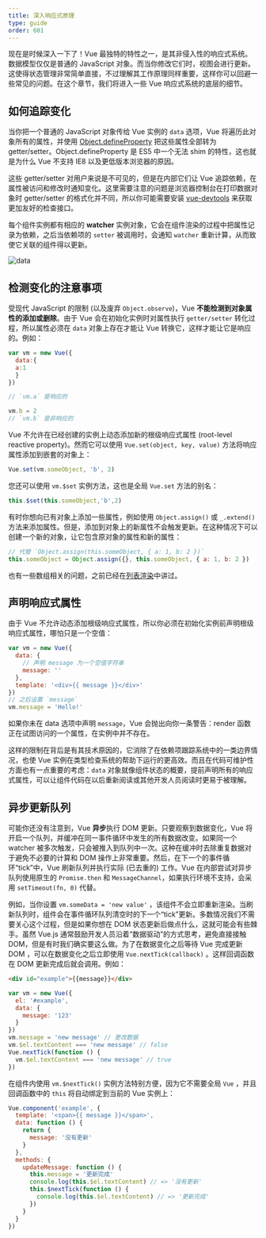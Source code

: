 ```yaml
---
title: 深入响应式原理
type: guide
order: 601
---
```


现在是时候深入一下了！Vue 最独特的特性之一，是其非侵入性的响应式系统。数据模型仅仅是普通的 JavaScript 对象。而当你修改它们时，视图会进行更新。这使得状态管理非常简单直接，不过理解其工作原理同样重要，这样你可以回避一些常见的问题。在这个章节，我们将进入一些 Vue 响应式系统的底层的细节。

## 如何追踪变化

当你把一个普通的 JavaScript 对象传给 Vue 实例的 `data` 选项，Vue 将遍历此对象所有的属性，并使用 [Object.defineProperty](https://developer.mozilla.org/en-US/docs/Web/JavaScript/Reference/Global_Objects/Object/defineProperty) 把这些属性全部转为 getter/setter。Object.defineProperty 是 ES5 中一个无法 shim 的特性，这也就是为什么 Vue 不支持 IE8 以及更低版本浏览器的原因。

这些 getter/setter 对用户来说是不可见的，但是在内部它们让 Vue 追踪依赖，在属性被访问和修改时通知变化。这里需要注意的问题是浏览器控制台在打印数据对象时 getter/setter 的格式化并不同，所以你可能需要安装 [vue-devtools](https://github.com/vuejs/vue-devtools) 来获取更加友好的检查接口。

每个组件实例都有相应的 **watcher** 实例对象，它会在组件渲染的过程中把属性记录为依赖，之后当依赖项的 `setter` 被调用时，会通知 `watcher` 重新计算，从而致使它关联的组件得以更新。

![data](/images/data.png)

## 检测变化的注意事项

受现代 JavaScript 的限制 (以及废弃 `Object.observe`)，Vue **不能检测到对象属性的添加或删除**。由于 Vue 会在初始化实例时对属性执行 `getter/setter` 转化过程，所以属性必须在 `data` 对象上存在才能让 Vue 转换它，这样才能让它是响应的。例如：

``` js
var vm = new Vue({
  data:{
  a:1
  }
})

// `vm.a` 是响应的

vm.b = 2
// `vm.b` 是非响应的
```

Vue 不允许在已经创建的实例上动态添加新的根级响应式属性 (root-level reactive property)。然而它可以使用 `Vue.set(object, key, value)` 方法将响应属性添加到嵌套的对象上：

``` js
Vue.set(vm.someObject, 'b', 2)

```
您还可以使用 `vm.$set` 实例方法，这也是全局 `Vue.set` 方法的别名：

``` js
this.$set(this.someObject,'b',2)
```

有时你想向已有对象上添加一些属性，例如使用 `Object.assign()` 或 `_.extend()` 方法来添加属性。但是，添加到对象上的新属性不会触发更新。在这种情况下可以创建一个新的对象，让它包含原对象的属性和新的属性：

``` js
// 代替 `Object.assign(this.someObject, { a: 1, b: 2 })`
this.someObject = Object.assign({}, this.someObject, { a: 1, b: 2 })
```

也有一些数组相关的问题，之前已经在[列表渲染](list.html#注意事项)中讲过。

## 声明响应式属性

由于 Vue 不允许动态添加根级响应式属性，所以你必须在初始化实例前声明根级响应式属性，哪怕只是一个空值：

``` js
var vm = new Vue({
  data: {
    // 声明 message 为一个空值字符串
    message: ''
  },
  template: '<div>{{ message }}</div>'
})
// 之后设置 `message`
vm.message = 'Hello!'
```

如果你未在 data 选项中声明 `message`，Vue 会抛出向你一条警告：render 函数正在试图访问的一个属性，在实例中并不存在。

这样的限制在背后是有其技术原因的，它消除了在依赖项跟踪系统中的一类边界情况，也使 Vue 实例在类型检查系统的帮助下运行的更高效。而且在代码可维护性方面也有一点重要的考虑：`data` 对象就像组件状态的概要，提前声明所有的响应式属性，可以让组件代码在以后重新阅读或其他开发人员阅读时更易于被理解。

## 异步更新队列

可能你还没有注意到，Vue **异步**执行 DOM 更新。只要观察到数据变化，Vue 将开启一个队列，并缓冲在同一事件循环中发生的所有数据改变。如果同一个 watcher 被多次触发，只会被推入到队列中一次。这种在缓冲时去除重复数据对于避免不必要的计算和 DOM 操作上非常重要。然后，在下一个的事件循环“tick”中，Vue 刷新队列并执行实际 (已去重的) 工作。Vue 在内部尝试对异步队列使用原生的 `Promise.then` 和 `MessageChannel`，如果执行环境不支持，会采用 `setTimeout(fn, 0)` 代替。

例如，当你设置 `vm.someData = 'new value'` ，该组件不会立即重新渲染。当刷新队列时，组件会在事件循环队列清空时的下一个“tick”更新。多数情况我们不需要关心这个过程，但是如果你想在 DOM 状态更新后做点什么，这就可能会有些棘手。虽然 Vue.js 通常鼓励开发人员沿着“数据驱动”的方式思考，避免直接接触 DOM，但是有时我们确实要这么做。为了在数据变化之后等待 Vue 完成更新 DOM ，可以在数据变化之后立即使用 `Vue.nextTick(callback)` 。这样回调函数在 DOM 更新完成后就会调用。例如：

```html
<div id="example">{{message}}</div>
```
``` js
var vm = new Vue({
  el: '#example',
  data: {
    message: '123'
  }
})
vm.message = 'new message' // 更改数据
vm.$el.textContent === 'new message' // false
Vue.nextTick(function () {
  vm.$el.textContent === 'new message' // true
})
```
在组件内使用 `vm.$nextTick()` 实例方法特别方便，因为它不需要全局 `Vue` ，并且回调函数中的 `this` 将自动绑定到当前的 Vue 实例上：
``` js
Vue.component('example', {
  template: '<span>{{ message }}</span>',
  data: function () {
    return {
      message: '没有更新'
    }
  },
  methods: {
    updateMessage: function () {
      this.message = '更新完成'
      console.log(this.$el.textContent) // => '没有更新'
      this.$nextTick(function () {
        console.log(this.$el.textContent) // => '更新完成'
      })
    }
  }
})
```
